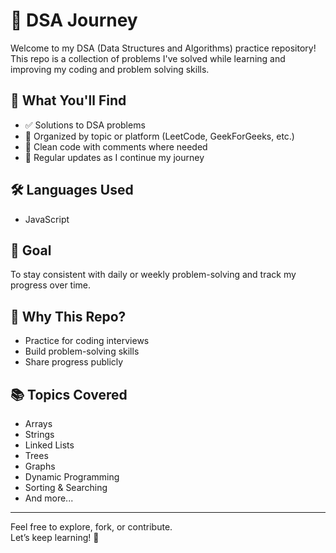 # 🧠 DSA Journey

Welcome to my DSA (Data Structures and Algorithms) practice repository!  
This repo is a collection of problems I've solved while learning and improving my coding and problem solving skills.

## 📌 What You'll Find

- ✅ Solutions to DSA problems
- 📂 Organized by topic or platform (LeetCode, GeekForGeeks, etc.)
- 💬 Clean code with comments where needed
- 🔁 Regular updates as I continue my journey

## 🛠 Languages Used

- JavaScript

## 📅 Goal

To stay consistent with daily or weekly problem-solving and track my progress over time.

## 🚀 Why This Repo?

- Practice for coding interviews
- Build problem-solving skills
- Share progress publicly

## 📚 Topics Covered

- Arrays
- Strings
- Linked Lists
- Trees
- Graphs
- Dynamic Programming
- Sorting & Searching
- And more...

---

Feel free to explore, fork, or contribute.  
Let’s keep learning! 🚀
